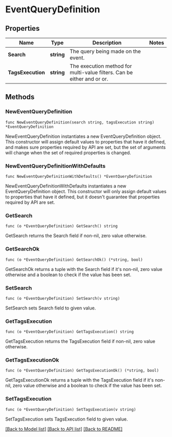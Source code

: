 # EventQueryDefinition

## Properties

Name | Type | Description | Notes
---- | ---- | ----------- | ------
**Search** | **string** | The query being made on the event. | 
**TagsExecution** | **string** | The execution method for multi-value filters. Can be either and or or. | 

## Methods

### NewEventQueryDefinition

`func NewEventQueryDefinition(search string, tagsExecution string) *EventQueryDefinition`

NewEventQueryDefinition instantiates a new EventQueryDefinition object.
This constructor will assign default values to properties that have it defined,
and makes sure properties required by API are set, but the set of arguments
will change when the set of required properties is changed.

### NewEventQueryDefinitionWithDefaults

`func NewEventQueryDefinitionWithDefaults() *EventQueryDefinition`

NewEventQueryDefinitionWithDefaults instantiates a new EventQueryDefinition object.
This constructor will only assign default values to properties that have it defined,
but it doesn't guarantee that properties required by API are set.

### GetSearch

`func (o *EventQueryDefinition) GetSearch() string`

GetSearch returns the Search field if non-nil, zero value otherwise.

### GetSearchOk

`func (o *EventQueryDefinition) GetSearchOk() (*string, bool)`

GetSearchOk returns a tuple with the Search field if it's non-nil, zero value otherwise
and a boolean to check if the value has been set.

### SetSearch

`func (o *EventQueryDefinition) SetSearch(v string)`

SetSearch sets Search field to given value.


### GetTagsExecution

`func (o *EventQueryDefinition) GetTagsExecution() string`

GetTagsExecution returns the TagsExecution field if non-nil, zero value otherwise.

### GetTagsExecutionOk

`func (o *EventQueryDefinition) GetTagsExecutionOk() (*string, bool)`

GetTagsExecutionOk returns a tuple with the TagsExecution field if it's non-nil, zero value otherwise
and a boolean to check if the value has been set.

### SetTagsExecution

`func (o *EventQueryDefinition) SetTagsExecution(v string)`

SetTagsExecution sets TagsExecution field to given value.



[[Back to Model list]](../README.md#documentation-for-models) [[Back to API list]](../README.md#documentation-for-api-endpoints) [[Back to README]](../README.md)


